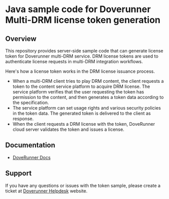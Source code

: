 # Java sample code for Doverunner Multi-DRM license token generation

## Overview

This repository provides server-side sample code that can generate license token for Doverunner multi-DRM service. DRM license tokens are used to authenticate license requests in multi-DRM integration workflows.

Here's how a license token works in the DRM license issuance process.
- When a multi-DRM client tries to play DRM content, the client requests a token to the content service platform to acquire DRM license. The service platform verifies that the user requesting the token has permission to the content, and then generates a token data according to the specification.
- The service platform can set usage rights and various security policies in the token data. The generated token is delivered to the client as response.
- When the client requests a DRM license with the token, DoveRunner cloud server validates the token and issues a license.

## Documentation

- [DoveRunner Docs](https://doverunner.com/docs/)

## Support

If you have any questions or issues with the token sample, please create a ticket at [Doverunner Helpdesk](https://support.doverunner.com) website.

